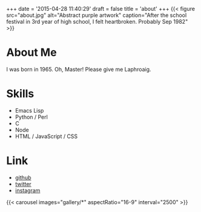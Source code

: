 +++
date = '2015-04-28 11:40:29'
draft = false
title = 'about'
+++
{{< figure
    src="about.jpg"
    alt="Abstract purple artwork"
    caption="After the school festival in 3rd year of high school, I felt heartbroken. Probably Sep 1982"
    >}}

# About Me
I was born in 1965. Oh, Master! Please give me Laphroaig.

# Skills
- Emacs Lisp
- Python / Perl
- C
- Node
- HTML / JavaScript / CSS

# Link
- [github](https://github.com/ac1965)
- [twitter](https://twitter.com/ac1965)
- [instagram](https://www.instagram.com/tjy1965)

{{< carousel images="gallery/*" aspectRatio="16-9" interval="2500" >}}
